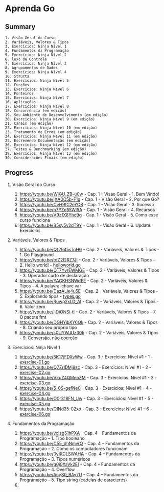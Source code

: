 # Aprenda Go

## Summary
    1. Visão Geral do Curso 
    2. Variáveis, Valores & Tipos
    3. Exercícios: Ninja Nível 1
    4. Fundamentos da Programação
    5. Exercícios: Ninja Nível 2
    6. luxo de Controle
    7. Exercícios: Ninja Nível 3
    8. Agrupamentos de Dados
    9. Exercícios: Ninja Nível 4
    10. Structs
    11. Exercícios: Ninja Nível 5
    12. Funções
    13. Exercícios: Ninja Nível 6
    14. Ponteiros
    15. Exercícios: Ninja Nível 7
    16. Aplicações
    17. Exercícios: Ninja Nível 8
    18. Concorrência (em edição)
    19. Seu Ambiente de Desenvolvimento (em edição)
    20. Exercícios: Ninja Nível 9 (em edição)
    21. Canais (em edição)
    22. Exercícios: Ninja Nível 10 (em edição)
    23. Tratamento de Erros (em edição)
    24. Exercícios: Ninja Nível 11 (em edição)
    25. Escrevendo Documentação (em edição)
    26. Exercícios: Ninja Nível 12 (em edição)
    27. Testes & Benchmarking (em edição)
    28. Exercícios: Ninja Nível 13 (em edição)
    30. Considerações Finais (em edição)

## Progress

1. Visão Geral do Curso
    1. https://youtu.be/WiGU_ZB-u0w - Cap. 1 - Visao Geral - 1. Bem Vindo!
    2. https://youtu.be/jXA0O5b-F1g - Cap. 1 - Visão Geral - 2. Por que Go?
    3. https://youtu.be/CvH9fC2eYO8 - Cap. 1 - Visão Geral - 3. Sucesso
    4. https://youtu.be/n7PZo55Wl5A - Cap. 1 - Visão Geral - 4. Recursos
    5. https://youtu.be/V9zfX8Yhc9g - Cap. 1 - Visão Geral - 5. Como esse curso funciona
    6. https://youtu.be/B5sy5v2dT9Y - Cap. 1 - Visão Geral - 6. Update: Exercícios

2. Variáveis, Valores & Tipos
    1. https://youtu.be/Qf2645sTqH0 - Cap. 2 - Variáveis, Valores & Tipos - 1. Go Playground
    2. https://youtu.be/tdZ2I2RZ7JI - Cap. 2 - Variáveis, Valores & Tipos - 2. Hello world! - [helloworld.go](chapter-02/helloworld.go)
    3. https://youtu.be/QT7YvrEWMGE - Cap. 2 - Variáveis, Valores & Tipos - 3. Operador curto de declaração
    4. https://youtu.be/YAGKHSNWdEE - Cap. 2 - Variáveis, Valores & Tipos - 4. A palavra-chave var
    5. https://youtu.be/DazALie4u5E - Cap. 2 - Variáveis, Valores & Tipos - 5. Explorando tipos - [types.go](chapter-02/types.go)
    6. https://youtu.be/Ruwp2xLD_AI - Cap. 2 - Variáveis, Valores & Tipos - 6. Valor zero
    7. https://youtu.be/IjDiONSi-tI - Cap. 2 - Variáveis, Valores & Tipos - 7. O pacote fmt
    8. https://youtu.be/DGHYibXY6Qk - Cap. 2 - Variáveis, Valores & Tipos - 8. Criando seu próprio tipo
    9. https://youtu.be/s0UYWJUz30k - Cap. 2 - Variáveis, Valores & Tipos - 9. Conversão, não coerção

3. Exercícios: Ninja Nível 1
    1. https://youtu.be/5K17jFDXvWw - Cap. 3 - Exercícios: Nível #1 - 1 - [exercise-01.go](chapter-03/exercise-01.go)
    2. https://youtu.be/Q7ZrIDMj9zc - Cap. 3 - Exercícios: Nível #1 - 2 - [exercise-02.go](chapter-03/exercise-02.go)
    3. https://youtu.be/VkuZ4QMnoZM - Cap. 3 - Exercícios: Nível #1 - 3 - [exercise-03.go](chapter-03/exercise-03.go)
    4. https://youtu.be/5-0S-gefNe0 - Cap. 3 - Exercícios: Nível #1 - 4 - [exercise-04.go](chapter-03/exercise-04.go)
    5. https://youtu.be/O0r318FN_Uw - Cap. 3 - Exercícios: Nível #1 - 5 - [exercise-05.go](chapter-03/exercise-05.go)
    6. https://youtu.be/OINd35-02xo - Cap. 3 - Exercícios: Nível #1 - 6 - [exercise-06.go](chapter-03/exercise-06.go)

4. Fundamentos da Programação
    1. https://youtu.be/voisg61hPXA - Cap. 4 – Fundamentos da Programação – 1. Tipo booleano
    2. https://youtu.be/C55_dhNmvrQ - Cap. 4 – Fundamentos da Programação – 2. Como os computadores funcionam
    3. https://youtu.be/3yIKCLSWAHA - Cap. 4 – Fundamentos da Programação – 3. Tipos numéricos
    4. https://youtu.be/g0j0XaVk2EI - Cap. 4 – Fundamentos da Programação – 4. Overflow
    5. https://youtu.be/AcyS0_BAy7U - Cap. 4 – Fundamentos da Programação – 5. Tipo string (cadeias de caracteres)
    6. 

